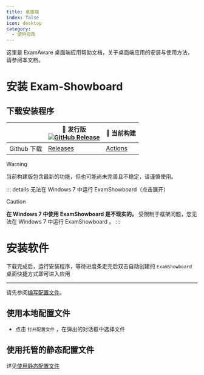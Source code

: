 ```yaml
---
title: 桌面端
index: false
icon: desktop
category:
  - 使用指南
---
```


这里是 ExamAware 桌面端应用帮助文档，关于桌面端应用的安装与使用方法，请参阅本文档。

# 安装 Exam-Showboard

## 下载安装程序

| | 🚀 发行版<br/>[![GitHub Release](https://img.shields.io/github/v/release/ExamAware/dsz-exam-showboard?include_prereleases&style=flat-square&logo=GitHub&label=最新版本)](https://github.com/ExamAware/dsz-exam-showboard/releases/) | 🚧 当前构建 |
| - | - | - | 
| Github 下载 | [Releases](https://github.com/ExamAware/dsz-exam-showboard/releases) | [Actions](https://github.com/ExamAware/dsz-exam-showboard/actions) |

> [!warning]
>
> 当前构建版包含最新的功能，但也可能尚未完善且不稳定，请谨慎使用。

::: details 无法在 Windows 7 中运行 ExamShowboard（点击展开）
> [!caution]
> **在 Windows 7 中使用 ExamShowboard 是不现实的。** 受限制于框架问题，您无法在 Windows 7 中运行 ExamShowboard 。
:::

# 安装软件

下载完成后，运行安装程序，等待进度条走完后双击自动创建的 `ExamShowboard` 桌面快捷方式即可进入应用

___
请先参阅[编写配置文件](./introduction/config-edit.md)。

## 使用本地配置文件

- 点击 `打开配置文件` ，在弹出的对话框中选择文件

## 使用托管的静态配置文件

详见[使用静态配置文件](static-config.md)